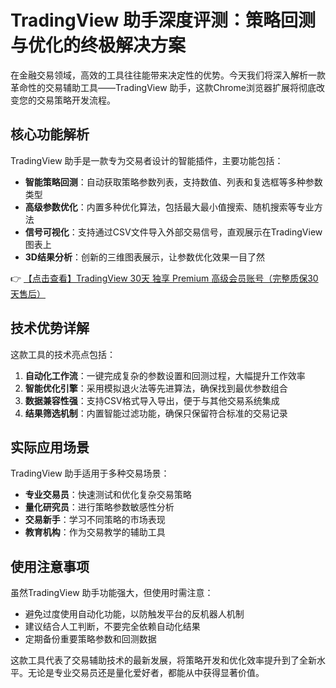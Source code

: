 # TradingView 助手深度评测：策略回测与优化的终极解决方案

在金融交易领域，高效的工具往往能带来决定性的优势。今天我们将深入解析一款革命性的交易辅助工具——TradingView 助手，这款Chrome浏览器扩展将彻底改变您的交易策略开发流程。

## 核心功能解析

TradingView 助手是一款专为交易者设计的智能插件，主要功能包括：

- **智能策略回测**：自动获取策略参数列表，支持数值、列表和复选框等多种参数类型
- **高级参数优化**：内置多种优化算法，包括最大最小值搜索、随机搜索等专业方法
- **信号可视化**：支持通过CSV文件导入外部交易信号，直观展示在TradingView图表上
- **3D结果分析**：创新的三维图表展示，让参数优化效果一目了然

👉 [【点击查看】TradingView 30天 独享 Premium 高级会员账号（完整质保30天售后）](https://bit.ly/TradingView-Pro)

## 技术优势详解

这款工具的技术亮点包括：

1. **自动化工作流**：一键完成复杂的参数设置和回测过程，大幅提升工作效率
2. **智能优化引擎**：采用模拟退火法等先进算法，确保找到最优参数组合
3. **数据兼容性强**：支持CSV格式导入导出，便于与其他交易系统集成
4. **结果筛选机制**：内置智能过滤功能，确保只保留符合标准的交易记录

## 实际应用场景

TradingView 助手适用于多种交易场景：

- **专业交易员**：快速测试和优化复杂交易策略
- **量化研究员**：进行策略参数敏感性分析
- **交易新手**：学习不同策略的市场表现
- **教育机构**：作为交易教学的辅助工具

## 使用注意事项

虽然TradingView 助手功能强大，但使用时需注意：

- 避免过度使用自动化功能，以防触发平台的反机器人机制
- 建议结合人工判断，不要完全依赖自动化结果
- 定期备份重要策略参数和回测数据

这款工具代表了交易辅助技术的最新发展，将策略开发和优化效率提升到了全新水平。无论是专业交易员还是量化爱好者，都能从中获得显著价值。